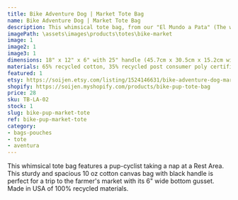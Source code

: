 ```yaml
---
title: Bike Adventure Dog | Market Tote Bag
name: Bike Adventure Dog | Market Tote Bag
description: This whimsical tote bag, from our "El Mundo a Pata" (The world by paw) collection, features a cycling adventure pup. This sturdy and spacious 10 oz cotton canvas bag with black handle is perfect for a trip to the farmer's market with its 6" wide bottom gusset.
imagePath: \assets\images\products\totes\bike-market
image: 1
image2: 1
image3: 1
dimensions: 18" x 12" x 6" with 25" handle (45.7cm x 30.5cm x 15.2cm with 63.5cm handle)
materials: 65% recycled cotton, 35% recycled post consumer poly certified
featured: 1
etsy: https://soijen.etsy.com/listing/1524146631/bike-adventure-dog-market-tote-bag?utm_source=Copy&utm_medium=ListingManager&utm_campaign=Share&utm_term=so.lmsm&share_time=1695258529859
shopify: https://soijen.myshopify.com/products/bike-pup-tote-bag
price: 28
sku: TB-LA-02
stock: 1
slug: bike-pup-market-tote
ref: bike-pup-market-tote
category:
- bags-pouches
- tote
- aventura
---
```

This whimsical tote bag features a pup-cyclist taking a nap at a Rest Area. This sturdy and spacious 10 oz cotton canvas bag with black handle is perfect for a trip to the farmer's market with its 6" wide bottom gusset. Made in USA of 100% recycled materials.

